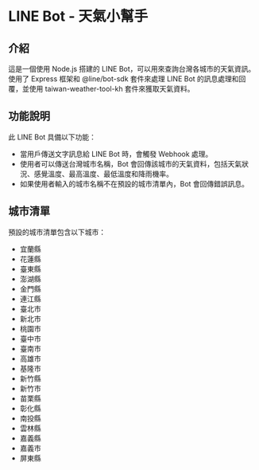 # LINE Bot - 天氣小幫手

## 介紹
這是一個使用 Node.js 搭建的 LINE Bot，可以用來查詢台灣各城市的天氣資訊。使用了 Express 框架和 @line/bot-sdk 套件來處理 LINE Bot 的訊息處理和回覆，並使用 taiwan-weather-tool-kh 套件來獲取天氣資料。

## 功能說明
此 LINE Bot 具備以下功能：
- 當用戶傳送文字訊息給 LINE Bot 時，會觸發 Webhook 處理。
- 使用者可以傳送台灣城市名稱，Bot 會回傳該城市的天氣資料，包括天氣狀況、感覺溫度、最高溫度、最低溫度和降雨機率。
- 如果使用者輸入的城市名稱不在預設的城市清單內，Bot 會回傳錯誤訊息。

## 城市清單
預設的城市清單包含以下城市：
- 宜蘭縣
- 花蓮縣
- 臺東縣
- 澎湖縣
- 金門縣
- 連江縣
- 臺北市
- 新北市
- 桃園市
- 臺中市
- 臺南市
- 高雄市
- 基隆市
- 新竹縣
- 新竹市
- 苗栗縣
- 彰化縣
- 南投縣
- 雲林縣
- 嘉義縣
- 嘉義市
- 屏東縣
